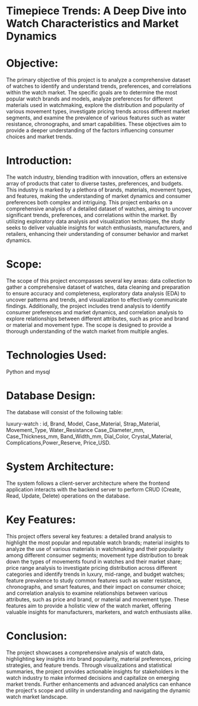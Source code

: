 # Timepiece Trends: A Deep Dive into Watch Characteristics and Market Dynamics
# Objective:
The primary objective of this project is to analyze a comprehensive dataset of watches to identify and understand trends, preferences, and correlations within the watch market. The specific goals are to determine the most popular watch brands and models, analyze preferences for different materials used in watchmaking, explore the distribution and popularity of various movement types, investigate pricing trends across different market segments, and examine the prevalence of various features such as water resistance, chronographs, and smart capabilities. These objectives aim to provide a deeper understanding of the factors influencing consumer choices and market trends.

# Introduction:
The watch industry, blending tradition with innovation, offers an extensive array of products that cater to diverse tastes, preferences, and budgets. This industry is marked by a plethora of brands, materials, movement types, and features, making the understanding of market dynamics and consumer preferences both complex and intriguing. This project embarks on a comprehensive analysis of a detailed dataset of watches, aiming to uncover significant trends, preferences, and correlations within the market. By utilizing exploratory data analysis and visualization techniques, the study seeks to deliver valuable insights for watch enthusiasts, manufacturers, and retailers, enhancing their understanding of consumer behavior and market dynamics.

# Scope:
The scope of this project encompasses several key areas: data collection to gather a comprehensive dataset of watches, data cleaning and preparation to ensure accuracy and completeness, exploratory data analysis (EDA) to uncover patterns and trends, and visualization to effectively communicate findings. Additionally, the project includes trend analysis to identify consumer preferences and market dynamics, and correlation analysis to explore relationships between different attributes, such as price and brand or material and movement type. The scope is designed to provide a thorough understanding of the watch market from multiple angles.

# Technologies Used:
Python and mysql

# Database Design:
The database will consist of the following table:

luxury-watch : id, Brand, Model, Case_Material, Strap_Material, Movement_Type, Water_Resistance Case_Diameter_mm, Case_Thickness_mm, Band_Width_mm, Dial_Color, Crystal_Material, Complications,Power_Reserve, Price_USD.

# System Architecture:
The system follows a client-server architecture where the frontend application interacts with the backend server to perform CRUD (Create, Read, Update, Delete) operations on the database.

# Key Features:

This project offers several key features: a detailed brand analysis to highlight the most popular and reputable watch brands; material insights to analyze the use of various materials in watchmaking and their popularity among different consumer segments; movement type distribution to break down the types of movements found in watches and their market share; price range analysis to investigate pricing distribution across different categories and identify trends in luxury, mid-range, and budget watches; feature prevalence to study common features such as water resistance, chronographs, and smart features, and their impact on consumer choice; and correlation analysis to examine relationships between various attributes, such as price and brand, or material and movement type. These features aim to provide a holistic view of the watch market, offering valuable insights for manufacturers, marketers, and watch enthusiasts alike.

# Conclusion:
The project showcases a comprehensive analysis of watch data, highlighting key insights into brand popularity, material preferences, pricing strategies, and feature trends. Through visualizations and statistical summaries, the project provides actionable insights for stakeholders in the watch industry to make informed decisions and capitalize on emerging market trends. Further enhancements and advanced analytics can enhance the project's scope and utility in understanding and navigating the dynamic watch market landscape.

